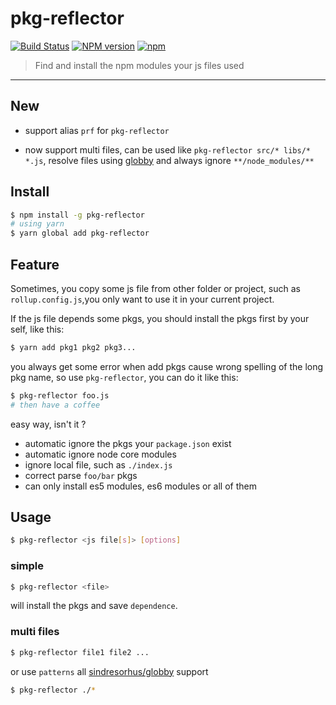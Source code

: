 # pkg-reflector 

[![Build Status](https://img.shields.io/circleci/project/zcong1993/pkg-reflector/master.svg?style=flat)](https://circleci.com/gh/zcong1993/pkg-reflector) [![NPM version](https://img.shields.io/npm/v/pkg-reflector.svg?style=flat-square)](https://npmjs.com/package/pkg-reflector) [![npm](https://img.shields.io/npm/dm/pkg-reflector.svg)](https://www.npmjs.com/package/pkg-reflector)

> Find and install the npm modules your js files used


---

## New

- support alias `prf` for `pkg-reflector`

- now support multi files, can be used like `pkg-reflector src/* libs/* *.js`, resolve files using [globby](https://github.com/sindresorhus/globby) and always ignore `**/node_modules/**`

## Install

```sh
$ npm install -g pkg-reflector
# using yarn
$ yarn global add pkg-reflector
```

## Feature

Sometimes, you copy some js file from other folder or project, such as `rollup.config.js`,you only want to use it in your current project.

If the js file depends some pkgs, you should install the pkgs first by your self, like this:

```sh
$ yarn add pkg1 pkg2 pkg3...
```

you always get some error when add pkgs cause wrong spelling of the long pkg name, so use `pkg-reflector`, you can do it like this:

```sh
$ pkg-reflector foo.js
# then have a coffee
```

easy way, isn't it ?

- automatic ignore the pkgs your `package.json` exist
- automatic ignore node core modules
- ignore local file, such as `./index.js`
- correct parse `foo/bar` pkgs
- can only install es5 modules, es6 modules or all of them

## Usage
```sh
$ pkg-reflector <js file[s]> [options]
```

### simple
```sh
$ pkg-reflector <file>
```


will install the pkgs and save `dependence`.

### multi files

```sh
$ pkg-reflector file1 file2 ...
```

or use `patterns` all [sindresorhus/globby](https://github.com/sindresorhus/globby) support

```sh
$ pkg-reflector ./* 
```
